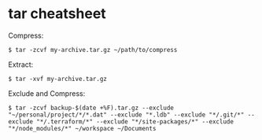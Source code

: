 # tar cheatsheet

Compress:

```
$ tar -zcvf my-archive.tar.gz ~/path/to/compress
```

Extract:

```
$ tar -xvf my-archive.tar.gz
```

Exclude and Compress:

```
$ tar -zcvf backup-$(date +%F).tar.gz --exclude "~/personal/project/*/*.dat" --exclude "*.ldb" --exclude "*/.git/*" --exclude "*/.terraform/*" --exclude "*/site-packages/*" --exclude "*/node_modules/*" ~/workspace ~/Documents
```
